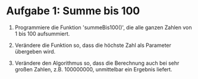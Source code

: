 # Aufgabe 1: Summe bis 100

1. Programmiere die Funktion 'summeBis100()', die alle ganzen Zahlen von 1 bis
  100 aufsummiert.

2. Verändere die Funktion so, dass die höchste Zahl als Parameter übergeben wird.

3. Verändere den Algorithmus so, dass die Berechnung auch bei sehr großen Zahlen,
  z.B. 100000000, unmittelbar ein Ergebnis liefert.

